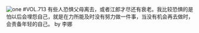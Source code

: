 ![one](http://image.wufazhuce.com/FvpDCWBRSLYHF9wdFa5qMgCKWxXl)
#VOL.713
有些人恐惧父母离去，或者江郎才尽还有衰老。我比较恐惧的是怕以后会埋怨自己，就是在力所能及时没有努力做一件事，当没有机会再去做时，会责备年轻的自己。 by 李娜